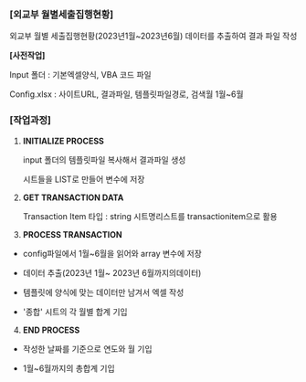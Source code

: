 ### [외교부 월별세출집행현황] ###

외교부 월별 세출집행현황(2023년1월~2023년6월) 데이터를 추출하여 결과 파일 작성



**[사전작업]**

Input 폴더 : 기본엑셀양식, VBA 코드 파일

Config.xlsx : 사이트URL, 결과파일, 템플릿파일경로, 검색월 1월~6월



### [작업과정] ###

1. **INITIALIZE PROCESS**
   
     input 폴더의 템플릿파일 복사해서 결과파일 생성

     시트들을 LIST로 만들어 변수에 저장
   
2. **GET TRANSACTION DATA**

    Transaction Item 타입 : string  시트명리스트를 transactionitem으로 활용


3. **PROCESS TRANSACTION**

  - config파일에서 1월~6월을 읽어와 array 변수에 저장
    
  - 데이터 추출(2023년 1월~ 2023년 6월까지의데이터)

  - 템플릿에 양식에 맞는 데이터만 남겨서 엑셀 작성

  - '종합' 시트의 각 월별 합계 기입
 
  
4. **END PROCESS**
   
  - 작성한 날짜를 기준으로 연도와 월 기입
    
  - 1월~6월까지의 총합계 기입

